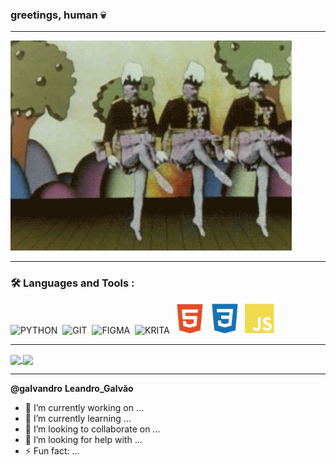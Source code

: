 ### greetings, human 💀
---

<img src="banner.gif"/>

---

### :hammer_and_wrench: Languages and Tools :
<div>
  <img src="https://github.com/PapirusDevelopmentTeam/papirus-icon-theme/blob/master/Papirus/48x48/apps/python.svg" title="PYTHON" alt="PYTHON"/>&nbsp;
  <img src="https://github.com/PapirusDevelopmentTeam/papirus-icon-theme/blob/master/Papirus/48x48/apps/git.svg" title="GIT" alt="GIT"/>&nbsp;
  <img src="https://github.com/PapirusDevelopmentTeam/papirus-icon-theme/blob/master/Papirus/48x48/apps/figma.svg" title="FIGMA" alt="FIGMA"/>&nbsp;
  <img src="https://github.com/PapirusDevelopmentTeam/papirus-icon-theme/blob/master/Papirus/48x48/apps/krita.svg" title="KRITA" alt="KRITA"/>&nbsp;
  <img src="https://github.com/devicons/devicon/blob/master/icons/html5/html5-plain.svg" title="HTML5" alt="HTML5" width="48" height="48"/>&nbsp;
  <img src="https://github.com/devicons/devicon/blob/master/icons/css3/css3-plain.svg"  title="CSS3" alt="CSS3" width="48" height="48"/>&nbsp;
  <img src="https://github.com/devicons/devicon/blob/master/icons/javascript/javascript-plain.svg" title="JS" alt="JS" width="48" height="48"/>&nbsp;
</div>

---

<a href="https://github.com/galvandro/github-readme-stats">
  <img height=200 margin="auto" align="center" src="https://github-readme-stats.vercel.app/api?username=galvandro&show_icons=true&theme=aura"/>
</a>
<a href="https://github-readme-stats.vercel.app/api/top-langs/?username=galvandro">
  <img height=200 margin="auto" align="center" src="https://github-readme-stats.vercel.app/api/top-langs/?username=galvandro&layout=compact&theme=aura&card_width=1px"/>
</a>

---

**@galvandro**
**Leandro_Galvão**

- 🔭 I’m currently working on ...
- 🌱 I’m currently learning ...
- 👯 I’m looking to collaborate on ...
- 🤔 I’m looking for help with ...
- ⚡ Fun fact: ...
